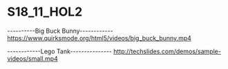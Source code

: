 # S18_11_HOL2
----------Big Buck Bunny------------
https://www.quirksmode.org/html5/videos/big_buck_bunny.mp4

------------Lego Tank---------------
http://techslides.com/demos/sample-videos/small.mp4


























